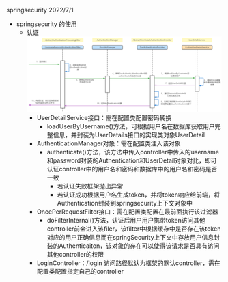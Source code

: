 springsecurity 2022/7/1

* springsecurity 的使用
  * 认证![img.png](img_1.png)
    * UserDetailService接口：需在配置类配置密码转换
      * loadUserByUsername()方法，可根据用户名在数据库获取用户完整信息，并封装为UserDetails接口的实现类对象UserDetail
    * AuthenticationManager对象：需在配置类注入该对象
      * authenticate()方法，该方法中传入controller中传入的username和password封装的Authentication和UserDetail对象对比，即可认证controller中的用户名和密码和数据库中的用户名和密码是否一致
        * 若认证失败框架抛出异常
        * 若认证成功根据用户名生成token，并将token响应给前端，将Authentication封装到springsecurity上下文对象中
    * OncePerRequestFilter接口：需在配置类配置在最前面执行该过滤器
      * doFilterInternal()方法，认证后用户用户携带token访问其他controller前会进入该filer，该filter中根据缓存中是否存在该token对应的用户正确信息而在springSecurity上下文中存放用户信息封装的Authenticaiton，该对象的存在可以使得该请求是否具有访问其他controller的权限
    * LoginController：/login 访问路径默认为框架的默认controller，需在配置类配置指定自己的controller


